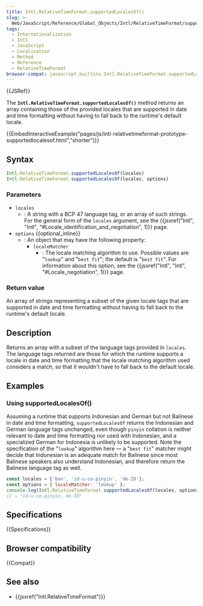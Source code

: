 ```yaml
---
title: Intl.RelativeTimeFormat.supportedLocalesOf()
slug: >-
  Web/JavaScript/Reference/Global_Objects/Intl/RelativeTimeFormat/supportedLocalesOf
tags:
  - Internationalization
  - Intl
  - JavaScript
  - Localization
  - Method
  - Reference
  - RelativeTimeFormat
browser-compat: javascript.builtins.Intl.RelativeTimeFormat.supportedLocalesOf
---
```

{{JSRef}}

The **`Intl.RelativeTimeFormat.supportedLocalesOf()`** method returns an array
containing those of the provided locales that are supported in date and time
formatting without having to fall back to the runtime's default locale.

{{EmbedInteractiveExample("pages/js/intl-relativetimeformat-prototype-supportedlocalesof.html","shorter")}}

<!-- The source for this interactive example is stored in a GitHub repository. If you'd like to contribute to the interactive examples project, please clone https://github.com/mdn/interactive-examples and send us a pull request. -->

## Syntax

```js
Intl.RelativeTimeFormat.supportedLocalesOf(locales)
Intl.RelativeTimeFormat.supportedLocalesOf(locales, options)
```

### Parameters

- `locales`
  - : A string with a BCP 47 language tag, or an array of such strings. For the
    general form of the `locales` argument, see the
    {{jsxref("Intl", "Intl", "#Locale_identification_and_negotiation", 1)}}
    page.
- `options` {{optional_inline}}
  - : An object that may have the following property:
    - `localeMatcher`
      - : The locale matching algorithm to use. Possible values are "`lookup`"
        and "`best fit`"; the default is "`best fit`". For information about
        this option, see the
        {{jsxref("Intl", "Intl", "#Locale_negotiation", 1)}}
        page.

### Return value

An array of strings representing a subset of the given locale tags that are
supported in date and time formatting without having to fall back to the
runtime's default locale.

## Description

Returns an array with a subset of the language tags provided in `locales`. The
language tags returned are those for which the runtime supports a locale in date
and time formatting that the locale matching algorithm used considers a match,
so that it wouldn't have to fall back to the default locale.

## Examples

### Using supportedLocalesOf()

Assuming a runtime that supports Indonesian and German but not Balinese in date
and time formatting, `supportedLocalesOf` returns the Indonesian and German
language tags unchanged, even though `pinyin` collation is neither relevant to
date and time formatting nor used with Indonesian, and a specialized German for
Indonesia is unlikely to be supported. Note the specification of the "`lookup`"
algorithm here — a "`best fit`" matcher might decide that Indonesian is an
adequate match for Balinese since most Balinese speakers also understand
Indonesian, and therefore return the Balinese language tag as well.

```js
const locales = ['ban', 'id-u-co-pinyin', 'de-ID'];
const options = { localeMatcher: 'lookup' };
console.log(Intl.RelativeTimeFormat.supportedLocalesOf(locales, options).join(', '));
// → "id-u-co-pinyin, de-ID"
```

## Specifications

{{Specifications}}

## Browser compatibility

{{Compat}}

## See also

- {{jsxref("Intl.RelativeTimeFormat")}}
